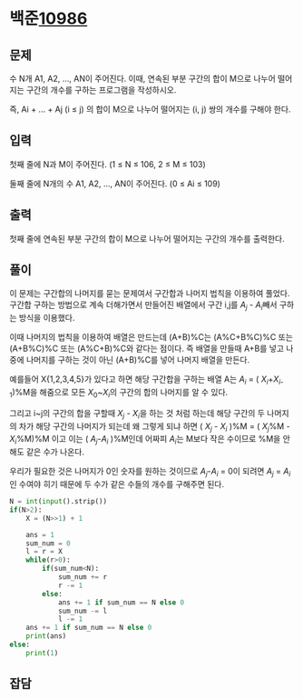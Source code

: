 # 백준[10986](https://www.acmicpc.net/problem/10986)
## 문제

수 N개 A1, A2, ..., AN이 주어진다. 이때, 연속된 부분 구간의 합이 M으로 나누어 떨어지는 구간의 개수를 구하는 프로그램을 작성하시오.

즉, Ai + ... + Aj (i ≤ j) 의 합이 M으로 나누어 떨어지는 (i, j) 쌍의 개수를 구해야 한다.

## 입력
첫째 줄에 N과 M이 주어진다. (1 ≤ N ≤ 106, 2 ≤ M ≤ 103)

둘째 줄에 N개의 수 A1, A2, ..., AN이 주어진다. (0 ≤ Ai ≤ 109)


## 출력
첫째 줄에 연속된 부분 구간의 합이 M으로 나누어 떨어지는 구간의 개수를 출력한다.

## 풀이
이 문제는 구간합의 나머지를 묻는 문제여서 구간합과 나머지 법칙을 이용하여 풀었다.  
구간합 구하는 방법으로 계속 더해가면서 만들어진 배열에서 구간 i,j를 $A_j$ - $A_i$빼서 구하는 방식을 이용했다.

이때 나머지의 법칙을 이용하여 배열은 만드는데 (A+B)%C는 (A%C+B%C)%C 또는 (A+B%C)%C 또는 (A%C+B)%C와 같다는 점이다. 즉 배열을 만들때 A+B를 넣고 나중에 나머지를 구하는 것이 아닌 (A+B)%C를 넣어 나머지 배열을 만든다.

예를들어 X{1,2,3,4,5}가 있다고 하면 해당 구간합을 구하는 배열 A는 $A_i$ = ( $X_i$+$X_i$<sub>-1</sub>)%M을 해줌으로 모든 $X_0$~$X_i$의 구간의 합의 나머지를 알 수 있다.

그리고 i~j의 구간의 합을 구할때 $X_j$ - $X_i$을 하는 것 처럼 하는데 해당 구간의 두 나머지의 차가 해당 구간의 나머지가 되는데 왜 그렇게 되냐 하면 ( $X_j$ - $X_i$ )%M = ( $X_j$%M - $X_i$%M)%M 이고 이는 ( $A_j$-$A_i$ )%M인데 어짜피 $A_i$는 M보다 작은 수이므로 %M을 안해도 같은 수가 나온다.

우리가 필요한 것은 나머지가 0인 숫자를 원하는 것이므로 $A_j$-$A_i$ = 0이 되려면 $A_j$ = $A_i$인 수여야 히기 때문에 두 수가 같은 수들의 개수를 구해주면 된다.

```python
N = int(input().strip())
if(N>2):
	X = (N>>1) + 1

	ans = 1
	sum_num = 0
	l = r = X
	while(r>0):
		if(sum_num<N):
			sum_num += r
			r -= 1
		else:
			ans += 1 if sum_num == N else 0
			sum_num -= l
			l -= 1
	ans += 1 if sum_num == N else 0
	print(ans)
else:
	print(1)
```

## 잡담